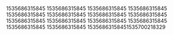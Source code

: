 1535686315845
1535686315845
1535686315845
1535686315845
1535686315845
1535686315845
1535686315845
1535686315845
1535686315845
1535686315845
1535686315845
1535686315845
1535686315845
1535686315845
15356863158451535700218329